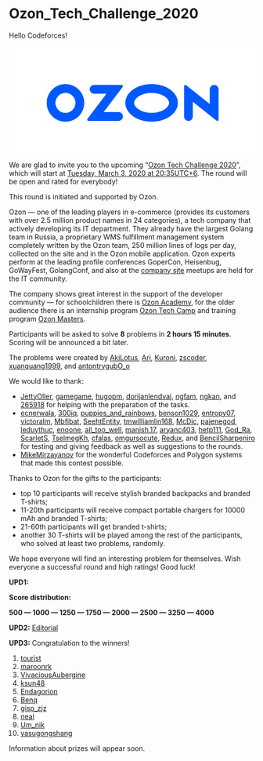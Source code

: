 # Ozon_Tech_Challenge_2020

Hello Codeforces!

  ![ozon](images/488c7478eec9a2070bd8867b7d0d887aa7a1a89a.png) We are glad to invite you to the upcoming “[Ozon Tech Challenge 2020](https://codeforces.com/contests/1305)”, which will start at [Tuesday, March 3, 2020 at 20:35UTC+6](https://codeforces.com/https://www.timeanddate.com/worldclock/fixedtime.html?day=3&month=3&year=2020&hour=17&min=35&sec=0&p1=166). The round will be open and rated for everybody!

This round is initiated and supported by Ozon.

Ozon — one of the leading players in e-commerce (provides its customers with over 2.5 million product names in 24 categories), a tech company that actively developing its IT department. They already have the largest Golang team in Russia, a proprietary WMS fulfillment management system completely written by the Ozon team, 250 million lines of logs per day, collected on the site and in the Ozon mobile application. Ozon experts perform at the leading profile conferences GoperCon, Heisenbug, GoWayFest, GolangConf, and also at the [company site](https://codeforces.com/https://ozon.dev/) meetups are held for the IT community. 

The company shows great interest in the support of the developer community — for schoolchildren there is [Ozon Academy](https://codeforces.com/http://ozonacademy.ru/), for the older audience there is an internship program [Ozon Tech Camp](https://codeforces.com/https://ozon.dev/camp) and training program [Ozon Masters](https://codeforces.com/https://ozonmasters.ru/).

Participants will be asked to solve **8** problems in **2 hours 15 minutes**. Scoring will be announced a bit later.

The problems were created by [AkiLotus](https://codeforces.com/profile/AkiLotus "Master AkiLotus"), [Ari](https://codeforces.com/profile/Ari "International Master Ari"), [Kuroni](https://codeforces.com/profile/Kuroni "International Grandmaster Kuroni"), [zscoder](https://codeforces.com/profile/zscoder "Grandmaster zscoder"), [xuanquang1999](https://codeforces.com/profile/xuanquang1999 "Grandmaster xuanquang1999"), and [antontrygubO_o](https://codeforces.com/profile/antontrygubO_o "Grandmaster antontrygubO_o")

We would like to thank:

 * [JettyOller](https://codeforces.com/profile/JettyOller "Grandmaster JettyOller"), [gamegame](https://codeforces.com/profile/gamegame "International Grandmaster gamegame"), [hugopm](https://codeforces.com/profile/hugopm "Grandmaster hugopm"), [dorijanlendvaj](https://codeforces.com/profile/dorijanlendvaj "Master dorijanlendvaj"), [ngfam](https://codeforces.com/profile/ngfam "Grandmaster ngfam"), [ngkan](https://codeforces.com/profile/ngkan "Grandmaster ngkan"), and [265918](https://codeforces.com/profile/265918 "Candidate Master 265918") for helping with the preparation of the tasks.
* [ecnerwala](https://codeforces.com/profile/ecnerwala "Legendary Grandmaster ecnerwala"), [300iq](https://codeforces.com/profile/300iq "Legendary Grandmaster 300iq"), [puppies_and_rainbows](https://codeforces.com/profile/puppies_and_rainbows "Master puppies_and_rainbows"), [benson1029](https://codeforces.com/profile/benson1029 "Master benson1029"), [entropy07](https://codeforces.com/profile/entropy07 "Expert entropy07"), [victoralm](https://codeforces.com/profile/victoralm "Expert victoralm"), [Mbfibat](https://codeforces.com/profile/Mbfibat "Master Mbfibat"), [SeehtEntity](https://codeforces.com/profile/SeehtEntity "Master SeehtEntity"), [tmwilliamlin168](https://codeforces.com/profile/tmwilliamlin168 "International Grandmaster tmwilliamlin168"), [McDic](https://codeforces.com/profile/McDic "Candidate Master McDic"), [pajenegod](https://codeforces.com/profile/pajenegod "International Master pajenegod"), [leduythuc](https://codeforces.com/profile/leduythuc "Master leduythuc"), [enoone](https://codeforces.com/profile/enoone "Master enoone"), [all_too_well](https://codeforces.com/profile/all_too_well "Expert all_too_well"), [manish.17](https://codeforces.com/profile/manish.17 "Expert manish.17"), [aryanc403](https://codeforces.com/profile/aryanc403 "International Master aryanc403"), [hetp111](https://codeforces.com/profile/hetp111 "Pupil hetp111"), [God_Ra](https://codeforces.com/profile/God_Ra "Expert God_Ra"), [ScarletS](https://codeforces.com/profile/ScarletS "Expert ScarletS"), [TselmegKh](https://codeforces.com/profile/TselmegKh "Expert TselmegKh"), [cfalas](https://codeforces.com/profile/cfalas "Expert cfalas"), [omgursocute](https://codeforces.com/profile/omgursocute "Pupil omgursocute"), [Redux](https://codeforces.com/profile/Redux "Expert Redux"), and [BencilSharpeniro](https://codeforces.com/profile/BencilSharpeniro "Unrated, BencilSharpeniro") for testing and giving feedback as well as suggestions to the rounds.
* [MikeMirzayanov](https://codeforces.com/profile/MikeMirzayanov "Headquarters, MikeMirzayanov") for the wonderful Codeforces and Polygon systems that made this contest possible.

Thanks to Ozon for the gifts to the participants:

 * top 10 participants will receive stylish branded backpacks and branded T-shirts;
* 11-20th participants will receive compact portable chargers for 10000 mAh and branded T-shirts;
* 21-60th participants will get branded t-shirts;
* another 30 T-shirts will be played among the rest of the participants, who solved at least two problems, randomly.

We hope everyone will find an interesting problem for themselves. Wish everyone a successful round and high ratings! Good luck!

 **UPD1:** 

 **Score distribution:** 

 **500 — 1000 — 1250 — 1750 — 2000 — 2500 — 3250 — 4000** 

 **UPD2:**  [Editorial](Tutorial_(en).md)

 **UPD3:**  Congratulation to the winners!

 1. [tourist](https://codeforces.com/profile/tourist "Legendary Grandmaster tourist")
2. [maroonrk](https://codeforces.com/profile/maroonrk "Legendary Grandmaster maroonrk")
3. [VivaciousAubergine](https://codeforces.com/profile/VivaciousAubergine "International Grandmaster VivaciousAubergine")
4. [ksun48](https://codeforces.com/profile/ksun48 "Legendary Grandmaster ksun48")
5. [Endagorion](https://codeforces.com/profile/Endagorion "Legendary Grandmaster Endagorion")
6. [Benq](https://codeforces.com/profile/Benq "Legendary Grandmaster Benq")
7. [gisp_zjz](https://codeforces.com/profile/gisp_zjz "International Grandmaster gisp_zjz")
8. [neal](https://codeforces.com/profile/neal "International Grandmaster neal")
9. [Um_nik](https://codeforces.com/profile/Um_nik "Legendary Grandmaster Um_nik")
10. [yasugongshang](https://codeforces.com/profile/yasugongshang "International Grandmaster yasugongshang")

Information about prizes will appear soon.

